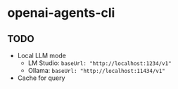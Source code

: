 # openai-agents-cli

## TODO

- Local LLM mode
  - LM Studio: `baseUrl: "http://localhost:1234/v1"`
  - Ollama: `baseUrl: "http://localhost:11434/v1"`
- Cache for query
